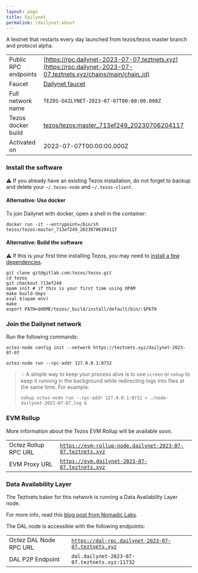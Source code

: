 ```yaml
---
layout: page
title: Dailynet
permalink: /dailynet-about
---
```


A testnet that restarts every day launched from tezos/tezos master branch and protocol alpha.

| | |
|-------|---------------------|
| Public RPC endpoints | [https://rpc.dailynet-2023-07-07.teztnets.xyz](https://rpc.dailynet-2023-07-07.teztnets.xyz/chains/main/chain_id)<br/> |
| Faucet | [Dailynet faucet](https://faucet.dailynet-2023-07-07.teztnets.xyz) |
| Full network name | `TEZOS-DAILYNET-2023-07-07T00:00:00.000Z` |
| Tezos docker build | [tezos/tezos:master_713ef249_20230706204117](https://hub.docker.com/r/tezos/tezos/tags?page=1&ordering=last_updated&name=master_713ef249_20230706204117) |
| Activated on | 2023-07-07T00:00:00.000Z |





### Install the software

⚠️  If you already have an existing Tezos installation, do not forget to backup and delete your `~/.tezos-node` and `~/.tezos-client`.



#### Alternative: Use docker

To join Dailynet with docker, open a shell in the container:

```
docker run -it --entrypoint=/bin/sh tezos/tezos:master_713ef249_20230706204117
```

#### Alternative: Build the software

⚠️  If this is your first time installing Tezos, you may need to [install a few dependencies](https://tezos.gitlab.io/introduction/howtoget.html#setting-up-the-development-environment-from-scratch).

```
git clone git@gitlab.com:tezos/tezos.git
cd tezos
git checkout 713ef249
opam init # if this is your first time using OPAM
make build-deps
eval $(opam env)
make
export PATH=$HOME/tezos/_build/install/default/bin/:$PATH
```

### Join the Dailynet network

Run the following commands:

```
octez-node config init --network https://teztnets.xyz/dailynet-2023-07-07

octez-node run --rpc-addr 127.0.0.1:8732
```

> 💡 A simple way to keep your process alive is to use `screen` or `nohup` to keep it running in the background while redirecting logs into files at the same time. For example:
>
> ```bash=13
> nohup octez-node run --rpc-addr 127.0.0.1:8732 > ./node-dailynet-2023-07-07.log &
> ```


### EVM Rollup

More information about the Tezos EVM Rollup will be available soon.

| | |
|-------|---------------------|
| Octez Rollup RPC URL | [`https://evm-rollup-node.dailynet-2023-07-07.teztnets.xyz`](https://evm-rollup-node.dailynet-2023-07-07.teztnets.xyz/global/block/head) |
| EVM Proxy URL | [`https://evm.dailynet-2023-07-07.teztnets.xyz`](https://evm.dailynet-2023-07-07.teztnets.xyz) |




### Data Availability Layer

The Teztnets baker for this network is running a Data Availability Layer node.

For more info, read this [blog post from Nomadic Labs](https://research-development.nomadic-labs.com/data-availability-layer-tezos.html).

The DAL node is accessible with the following endpoints:

| | |
|-------|---------------------|
| Octez DAL Node RPC URL | [`https://dal-rpc.dailynet-2023-07-07.teztnets.xyz`](https://dal-rpc.dailynet-2023-07-07.teztnets.xyz) |
| DAL P2P Endpoint | `dal.dailynet-2023-07-07.teztnets.xyz:11732` |




